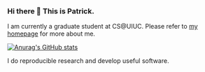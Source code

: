 ### Hi there 👋 This is Patrick.

I am currently a graduate student at CS@UIUC. Please refer to [my homepage](https://pat-jj.github.io/) for more about me.

[![Anurag's GitHub stats](https://github-readme-stats.vercel.app/api?username=pat-jj&hide=issues,contribs&theme=radical)](https://github.com/anuraghazra/github-readme-stats)

I do reproducible research and develop useful software.
